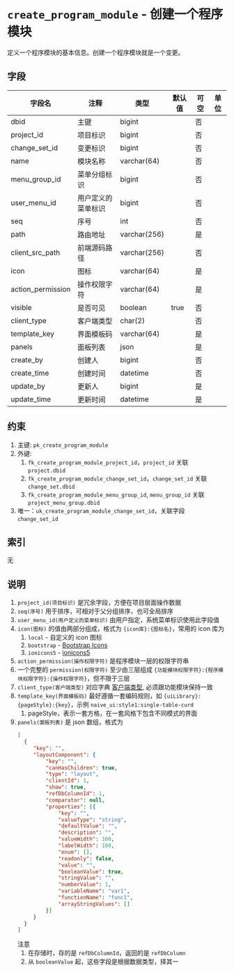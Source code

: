 # `create_program_module` - 创建一个程序模块

定义一个程序模块的基本信息。创建一个程序模块就是一个变更。

## 字段

| 字段名            | 注释               | 类型         | 默认值 | 可空 | 单位 |
| ----------------- | ------------------ | ------------ | ------ | ---- | ---- |
| dbid              | 主键               | bigint       |        | 否   |      |
| project_id        | 项目标识           | bigint       |        | 否   |      |
| change_set_id     | 变更标识           | bigint       |        | 否   |      |
| name              | 模块名称           | varchar(64)  |        | 否   |      |
| menu_group_id     | 菜单分组标识       | bigint       |        | 否   |      |
| user_menu_id      | 用户定义的菜单标识 | bigint       |        | 否   |      |
| seq               | 序号               | int          |        | 否   |      |
| path              | 路由地址           | varchar(256) |        | 是   |      |
| client_src_path   | 前端源码路径       | varchar(256) |        | 否   |      |
| icon              | 图标               | varchar(64)  |        | 是   |      |
| action_permission | 操作权限字符       | varchar(64)  |        | 是   |      |
| visible           | 是否可见           | boolean      | true   | 否   |      |
| client_type       | 客户端类型         | char(2)      |        | 否   |      |
| template_key      | 界面模板码         | varchar(64)  |        | 是   |      |
| panels            | 面板列表           | json         |        | 是   |      |
| create_by         | 创建人             | bigint       |        | 否   |      |
| create_time       | 创建时间           | datetime     |        | 否   |      |
| update_by         | 更新人             | bigint       |        | 是   |      |
| update_time       | 更新时间           | datetime     |        | 是   |      |

## 约束

1. 主键: `pk_create_program_module`
2. 外键: 
   1. `fk_create_program_module_project_id`，`project_id` 关联 `project.dbid`
   2. `fk_create_program_module_change_set_id`，`change_set_id` 关联 `change_set.dbid`
   3. `fk_create_program_module_menu_group_id`, `menu_group_id` 关联 `project_menu_group.dbid`
3. 唯一：`uk_create_program_module_change_set_id`，关联字段 `change_set_id`

## 索引

无

## 说明

1. `project_id(项目标识)` 是冗余字段，方便在项目层面操作数据
2. `seq(序号)` 用于排序，可相对于父分组排序，也可全局排序
3. `user_menu_id(用户定义的菜单标识)` 由用户指定，系统菜单标识使用此字段值
4. `icon(图标)` 的值由两部分组成，格式为 `{icon库}:{图标名}`，常用的 icon 库为
   1. `local` - 自定义的 icon 图标
   2. `bootstrap` - [Bootstrap Icons](https://icons.getbootstrap.com/)
   3. `ionicons5` - [ionicons5](https://xicons.org)
5. `action_permission(操作权限字符)` 是程序模块一层的权限字符串
6. 一个完整的 `permission(权限字符)` 至少由三层组成 `{功能模块权限字符}:{程序模块权限字符}:{操作权限字符}`，但不限于三层
7. `client_type(客户端类型)` 对应字典 [客户端类型](../data/dict/2009_client_type.md), 必须跟功能模块保持一致
8. `template_key(界面模板码)` 最好遵循一套编码规则，如 `{uiLibrary}:{pageStyle}:{key}`，示例 `naive_ui:style1:single-table-curd`
   1. pageStyle，表示一套方格，在一套风格下包含不同模式的界面
9. `panels(面板列表)` 是 json 数组，格式为
   ```json
   [
     {
        "key": "",
        "layoutComponent": {
            "key": "",
            "canHasChildren": true,
            "type": "layout",
            "clientId": 1,
            "show": true,
            "refDbColumnId": 1,
            "comparator": null,
            "properties": [{
                "key": "",
                "valueType": "string",
                "defaultValue": "",
                "description": "",
                "valueWidth": 100,
                "labelWidth": 100,
                "enum": [],
                "readonly": false,
                "value": "",
                "booleanValue": true,
                "stringValue": "",
                "numberValue": 1,
                "variableName": "var1",
                "functionName": "func1",
                "arrayStringValues": []
            }]
        }
     }
   ]
   ```
   注意
   1. 在存储时，存的是 `refDbColumnId`，返回的是 `refDbColumn`
   2. 从 `booleanValue` 起，这些字段是根据数据类型，择其一